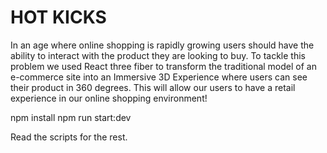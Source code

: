 # HOT KICKS

In an age where online shopping is rapidly growing users should have the ability to interact with the product they are looking to buy. To tackle this problem we used React three fiber to transform the traditional model of an e-commerce site into an Immersive 3D Experience where users can see their product in 360 degrees. This will allow our users to have a retail experience in our online shopping environment! 

npm install
npm run start:dev

Read the scripts for the rest.

